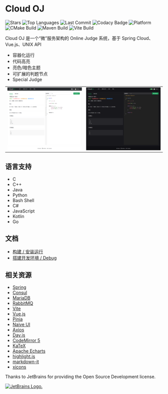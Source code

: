 # Cloud OJ

![Stars](https://img.shields.io/github/stars/ifyun/Cloud-OJ?logo=github&style=flat)
![Top Languages](https://img.shields.io/github/languages/top/ifyun/Cloud-OJ?logo=github)
![Last Commit](https://img.shields.io/github/last-commit/ifyun/Cloud-OJ?logo=github)
![Codacy Badge](https://img.shields.io/codacy/grade/3fb7e4c059c5431799b8863218750095?logo=codacy)
![Platform](https://img.shields.io/badge/platform-linux--64-blueviolet?logo=linux&logoColor=white)
![CMake Build](https://img.shields.io/github/actions/workflow/status/ifyun/Cloud-OJ/cmake.yml?label=cmake%20build&logo=cmake&logoColor=blue)
![Maven Build](https://img.shields.io/github/actions/workflow/status/ifyun/Cloud-OJ/maven.yml?label=maven%20build&logo=apache-maven&logoColor=red)
![Vite Build](https://img.shields.io/github/actions/workflow/status/ifyun/Cloud-OJ/node.js.yml?label=vite%20build&logo=vite)

Cloud OJ 是一个“微”服务架构的 Online Judge 系统，基于 Spring Cloud、Vue.js、UNIX API

- 容器化运行
- 代码高亮
- 亮色/暗色主题
- 可扩展的判题节点
- Special Judge

<table>
<tr>
  <td><img src="./.assets/light.png" alt="light"></td>
  <td><img src="./.assets/dark.png" alt="dark"></td>
</tr>
</table>

## 语言支持

- C
- C++
- Java
- Python
- Bash Shell
- C#
- JavaScript
- Kotlin
- Go

## 文档

- [构建 / 安装运行](doc/Build&Setup.md)
- [搭建开发环境 / Debug](doc/Dev.md)

## 相关资源

- [Spring](https://spring.io/)
- [Consul](https://www.consul.io/)
- [MariaDB](https://mariadb.org/)
- [RabbitMQ](https://www.rabbitmq.com/)
- [Vite](https://vitejs.dev/)
- [Vue.js](https://vuejs.org/)
- [Pinia](https://pinia.vuejs.org/)
- [Naive UI](https://naiveui.com/)
- [Axios](https://github.com/axios/axios)
- [Day.js](https://day.js.org/)
- [CodeMirror 5](https://codemirror.net/5/)
- [KaTeX](https://katex.org/)
- [Apache Echarts](https://echarts.apache.org/)
- [highlight.js](https://highlightjs.org/)
- [markdown-it](https://github.com/markdown-it/)
- [xicons](https://www.xicons.org/)

Thanks to JetBrains for providing the Open Source Development license.

<a href="https://www.jetbrains.com/">
<img src="https://resources.jetbrains.com/storage/products/company/brand/logos/jb_square.svg" alt="JetBrains Logo.">
</a>
